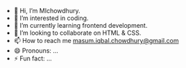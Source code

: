 - 👋 Hi, I’m MIchowdhury.
- 👀 I’m interested in coding.
- 🌱 I’m currently learning frontend development.
- 💞️ I’m looking to collaborate on HTML & CSS.
- 📫 How to reach me masum.iqbal.chowdhury@gmail.com
- 😄 Pronouns: ...
- ⚡ Fun fact: ...

<!---
MIchowdhury/MIchowdhury is a ✨ special ✨ repository because its `README.md` (this file) appears on your GitHub profile.
You can click the Preview link to take a look at your changes.
--->
